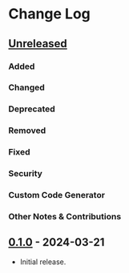 # Change Log

## [Unreleased]

### Added

### Changed

### Deprecated

### Removed

### Fixed

### Security

### Custom Code Generator

### Other Notes & Contributions

## [0.1.0] - 2024-03-21

- Initial release.



[Unreleased]: https://github.com/square/anvil/compare/v0.1.0...HEAD
[0.1.0]: https://github.com/IlyaGulya/anvil-utils/releases/tag/v0.1.0
